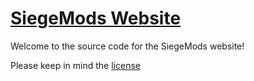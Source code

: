 # [SiegeMods Website](https://siegemods.com)

Welcome to the source code for the SiegeMods website!

Please keep in mind the [license](https://github.com/SiegeMods/SiegeMods.github.io/blob/main/LICENSE)
